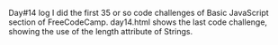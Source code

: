 Day#14 log I did the first 35 or so code challenges of Basic JavaScript section of FreeCodeCamp. day14.html shows the last code challenge, showing the use of the length attribute of Strings.
